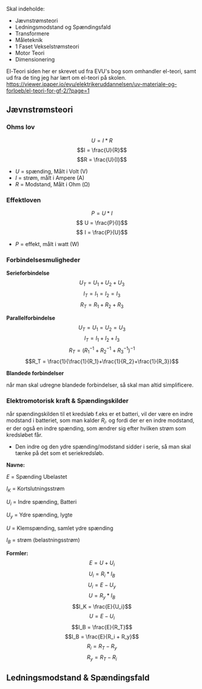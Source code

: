 Skal indeholde:

* Jævnstrømsteori
* Ledningsmodstand og Spændingsfald
* Transformere
* Måleteknik
* 1 Faset Vekselstrømsteori
* Motor Teori
* Dimensionering

El-Teori siden her er skrevet ud fra EVU's bog som omhandler el-teori, samt ud fra de ting jeg har lært om el-teori på skolen. https://viewer.ipaper.io/evu/elektrikeruddannelsen/uv-materiale-og-forloeb/el-teori-for-gf-2/?page=1

## Jævnstrømsteori

### Ohms lov 
$$ U = I*R$$
$$I = \frac{U}{R}$$
$$R = \frac{U}{I}$$

* $U$ = spænding, Målt i Volt (V)
* $I$ = strøm, målt i Ampere (A)
* $R$ = Modstand, Målt i Ohm (Ω)

### Effektloven
$$ P = U*I$$
$$ U = \frac{P}{I}$$
$$ I = \frac{P}{U}$$

* $P$ = effekt, målt i watt (W)

### Forbindelsesmuligheder

**Serieforbindelse**
$$ U_T = U_1 + U_2 + U_3$$
$$I_T = I_1 = I_2 = I_3$$
$$R_T = R_1 + R_2 + R_3$$

**Parallelforbindelse**
$$U_T = U_1 = U_2 = U_3$$
$$I_T = I_1 +I_2+I_3$$
$$R_T = (R_1^{-1 } + R_2^{-1} + R_3^{-1})^{-1} $$
$$R_T = \frac{1}{\frac{1}{R_1}+\frac{1}{R_2}+\frac{1}{R_3}}$$

**Blandede forbindelser**

når man skal udregne blandede forbindelser, så skal man altid simplificere. 

### Elektromotorisk kraft & Spændingskilder
når spændingskilden til et kredsløb f.eks er et batteri, vil der være en indre modstand i batteriet, som man kalder $R_i$. og fordi der er en indre modstand, er der også en indre spænding, som ændrer sig efter hvilken strøm som kredsløbet får. 

* Den indre og den ydre spænding/modstand sidder i serie, så man skal tænke på det som et seriekredsløb. 

**Navne:**

$E$ = Spænding Ubelastet

$I_K$ = Kortslutningsstrøm

$U_i$ = Indre spænding, Batteri

$U_y$ = Ydre spænding, lygte

$U$ = Klemspænding, samlet ydre spænding

$I_B$ = strøm (belastningsstrøm)

**Formler:**
$$E = U + U_i$$
$$U_i = R_i * I_B$$
$$U_i  =E - U_y$$
$$U = R_y * I_B$$
$$I_K = \frac{E}{U_i}$$
$$U = E - U_i$$
$$I_B = \frac{E}{R_T}$$
$$I_B = \frac{E}{R_i + R_y}$$
$$R_i = R_T - R_y$$
$$R_y = R_T - R_i$$

## Ledningsmodstand & Spændingsfald
